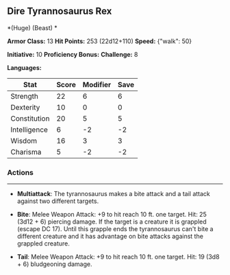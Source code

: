 ## Dire Tyrannosaurus Rex
*(Huge) (Beast) *

**Armor Class:** 13
**Hit Points:** 253 (22d12+110)
**Speed:** {"walk": 50}

**Initiative:** 10
**Proficiency Bonus:**
**Challenge:** 8

**Languages:** 



| Stat | Score | Modifier | Save |
| ---- | ---- | ---- | ---- |
| Strength | 22 | 6 | 6 |
| Dexterity | 10 | 0 | 0 |
| Constitution | 20 | 5 | 5 |
| Intelligence | 6 | -2 | -2 |
| Wisdom | 16 | 3 | 3 |
| Charisma | 5 | -2 | -2 |

### Actions
 --- 
- **Multiattack**: The tyrannosaurus makes a bite attack and a tail attack against two different targets.

- **Bite**: Melee Weapon Attack: +9 to hit  reach 10 ft.  one target. Hit: 25 (3d12 + 6) piercing damage. If the target is a creature  it is grappled (escape DC 17). Until this grapple ends  the tyrannosaurus can't bite a different creature and it has advantage on bite attacks against the grappled creature.

- **Tail**: Melee Weapon Attack: +9 to hit  reach 10 ft.  one target. Hit: 19 (3d8 + 6) bludgeoning damage.

